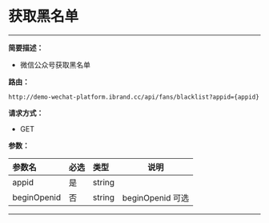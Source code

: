 
# 获取黑名单
 ****

**简要描述：**


- 微信公众号获取黑名单


**路由：**

```
http://demo-wechat-platform.ibrand.cc/api/fans/blacklist?appid={appid}

```
**请求方式：**
- GET

**参数：**

|参数名|必选|类型|说明|
|:----    |:---|:----- |-----   |
|appid |是  |string |  |
|beginOpenid |否  |string | beginOpenid 可选 |

 ****



